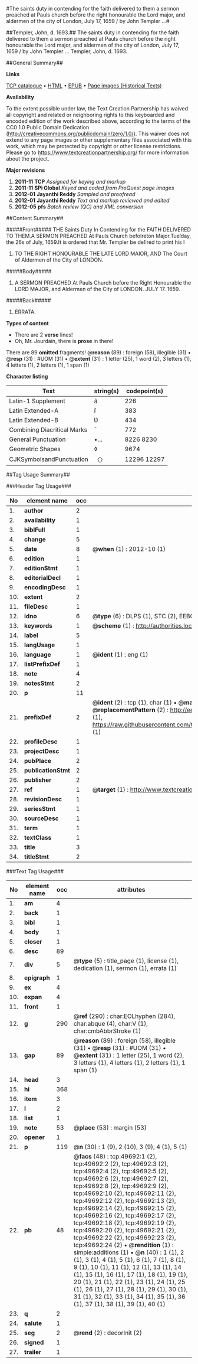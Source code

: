 #The saints duty in contending for the faith delivered to them a sermon preached at Pauls church before the right honourable the Lord major, and aldermen of the city of London, July 17, 1659 / by John Templer ...#

##Templer, John, d. 1693.##
The saints duty in contending for the faith delivered to them a sermon preached at Pauls church before the right honourable the Lord major, and aldermen of the city of London, July 17, 1659 / by John Templer ...
Templer, John, d. 1693.

##General Summary##

**Links**

[TCP catalogue](http://www.ota.ox.ac.uk/tcp/)  • 
[HTML](http://tei.it.ox.ac.uk/tcp/Texts-HTML/free/A64/A64336.html)  • 
[EPUB](http://tei.it.ox.ac.uk/tcp/Texts-EPUB/free/A64/A64336.epub) • 
[Page images (Historical Texts)](https://historicaltexts.jisc.ac.uk/eebo-11826813e)

**Availability**

To the extent possible under law, the Text Creation Partnership has waived all copyright and related or neighboring rights to this keyboarded and encoded edition of the work described above, according to the terms of the CC0 1.0 Public Domain Dedication (http://creativecommons.org/publicdomain/zero/1.0/). This waiver does not extend to any page images or other supplementary files associated with this work, which may be protected by copyright or other license restrictions. Please go to https://www.textcreationpartnership.org/ for more information about the project.

**Major revisions**

1. __2011-11__ __TCP__ *Assigned for keying and markup*
1. __2011-11__ __SPi Global__ *Keyed and coded from ProQuest page images*
1. __2012-01__ __Jayanthi Reddy__ *Sampled and proofread*
1. __2012-01__ __Jayanthi Reddy__ *Text and markup reviewed and edited*
1. __2012-05__ __pfs__ *Batch review (QC) and XML conversion*

##Content Summary##

#####Front#####
THE Saints Duty In Contending for the FAITH DELIVERED TO THEM.A SERMON PREACHED At Pauls Church befoIreton Major.Tueſday, the 26s of July, 1659.It is ordered that Mr. Templer be deſired to print his l
1. TO THE RIGHT HONOURABLE THE LATE LORD MAIOR, AND The Court of Aldermen of the City of LONDON.

#####Body#####

1. A SERMON PREACHED At Pauls Church before the Right Honourable the LORD MAJOR, and Aldermen of the City of LONDON. JULY 17. 1659.

#####Back#####

1. ERRATA.

**Types of content**

  * There are 2 **verse** lines!
  * Oh, Mr. Jourdain, there is **prose** in there!

There are 89 **omitted** fragments! 
 @__reason__ (89) : foreign (58), illegible (31)  •  @__resp__ (31) : #UOM (31)  •  @__extent__ (31) : 1 letter (25), 1 word (2), 3 letters (1), 4 letters (1), 2 letters (1), 1 span (1)

**Character listing**


|Text|string(s)|codepoint(s)|
|---|---|---|
|Latin-1 Supplement|â|226|
|Latin Extended-A|ſ|383|
|Latin Extended-B|Ʋ|434|
|Combining             Diacritical Marks|̄|772|
|General Punctuation|•…|8226 8230|
|Geometric Shapes|◊|9674|
|CJKSymbolsandPunctuation|〈〉|12296 12297|

##Tag Usage Summary##

###Header Tag Usage###

|No|element name|occ|attributes|
|---|---|---|---|
|1.|__author__|2||
|2.|__availability__|1||
|3.|__biblFull__|1||
|4.|__change__|5||
|5.|__date__|8| @__when__ (1) : 2012-10 (1)|
|6.|__edition__|1||
|7.|__editionStmt__|1||
|8.|__editorialDecl__|1||
|9.|__encodingDesc__|1||
|10.|__extent__|2||
|11.|__fileDesc__|1||
|12.|__idno__|6| @__type__ (6) : DLPS (1), STC (2), EEBO-CITATION (1), OCLC (1), VID (1)|
|13.|__keywords__|1| @__scheme__ (1) : http://authorities.loc.gov/ (1)|
|14.|__label__|5||
|15.|__langUsage__|1||
|16.|__language__|1| @__ident__ (1) : eng (1)|
|17.|__listPrefixDef__|1||
|18.|__note__|4||
|19.|__notesStmt__|2||
|20.|__p__|11||
|21.|__prefixDef__|2| @__ident__ (2) : tcp (1), char (1)  •  @__matchPattern__ (2) : ([0-9\-]+):([0-9IVX]+) (1), (.+) (1)  •  @__replacementPattern__ (2) : http://eebo.chadwyck.com/downloadtiff?vid=$1&page=$2 (1), https://raw.githubusercontent.com/textcreationpartnership/Texts/master/tcpchars.xml#$1 (1)|
|22.|__profileDesc__|1||
|23.|__projectDesc__|1||
|24.|__pubPlace__|2||
|25.|__publicationStmt__|2||
|26.|__publisher__|2||
|27.|__ref__|1| @__target__ (1) : http://www.textcreationpartnership.org/docs/. (1)|
|28.|__revisionDesc__|1||
|29.|__seriesStmt__|1||
|30.|__sourceDesc__|1||
|31.|__term__|1||
|32.|__textClass__|1||
|33.|__title__|3||
|34.|__titleStmt__|2||


###Text Tag Usage###

|No|element name|occ|attributes|
|---|---|---|---|
|1.|__am__|4||
|2.|__back__|1||
|3.|__bibl__|1||
|4.|__body__|1||
|5.|__closer__|1||
|6.|__desc__|89||
|7.|__div__|5| @__type__ (5) : title_page (1), license (1), dedication (1), sermon (1), errata (1)|
|8.|__epigraph__|1||
|9.|__ex__|4||
|10.|__expan__|4||
|11.|__front__|1||
|12.|__g__|290| @__ref__ (290) : char:EOLhyphen (284), char:abque (4), char:V (1), char:cmbAbbrStroke (1)|
|13.|__gap__|89| @__reason__ (89) : foreign (58), illegible (31)  •  @__resp__ (31) : #UOM (31)  •  @__extent__ (31) : 1 letter (25), 1 word (2), 3 letters (1), 4 letters (1), 2 letters (1), 1 span (1)|
|14.|__head__|3||
|15.|__hi__|368||
|16.|__item__|3||
|17.|__l__|2||
|18.|__list__|1||
|19.|__note__|53| @__place__ (53) : margin (53)|
|20.|__opener__|1||
|21.|__p__|119| @__n__ (30) : 1 (9), 2 (10), 3 (9), 4 (1), 5 (1)|
|22.|__pb__|48| @__facs__ (48) : tcp:49692:1 (2), tcp:49692:2 (2), tcp:49692:3 (2), tcp:49692:4 (2), tcp:49692:5 (2), tcp:49692:6 (2), tcp:49692:7 (2), tcp:49692:8 (2), tcp:49692:9 (2), tcp:49692:10 (2), tcp:49692:11 (2), tcp:49692:12 (2), tcp:49692:13 (2), tcp:49692:14 (2), tcp:49692:15 (2), tcp:49692:16 (2), tcp:49692:17 (2), tcp:49692:18 (2), tcp:49692:19 (2), tcp:49692:20 (2), tcp:49692:21 (2), tcp:49692:22 (2), tcp:49692:23 (2), tcp:49692:24 (2)  •  @__rendition__ (1) : simple:additions (1)  •  @__n__ (40) : 1 (1), 2 (1), 3 (1), 4 (1), 5 (1), 6 (1), 7 (1), 8 (1), 9 (1), 10 (1), 11 (1), 12 (1), 13 (1), 14 (1), 15 (1), 16 (1), 17 (1), 18 (1), 19 (1), 20 (1), 21 (1), 22 (1), 23 (1), 24 (1), 25 (1), 26 (1), 27 (1), 28 (1), 29 (1), 30 (1), 31 (1), 32 (1), 33 (1), 34 (1), 35 (1), 36 (1), 37 (1), 38 (1), 39 (1), 40 (1)|
|23.|__q__|2||
|24.|__salute__|1||
|25.|__seg__|2| @__rend__ (2) : decorInit (2)|
|26.|__signed__|1||
|27.|__trailer__|1||
